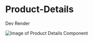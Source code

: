 # Product-Details

Dev Render

![Image of Product Details Component](/Screen_Shot_2018-11-30_at_11.46.35_PM.png)